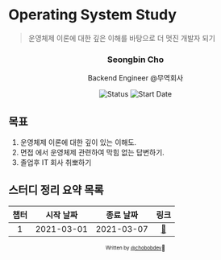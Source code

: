 # Operating System Study

> 운영체제 이론에 대한 깊은 이해를 바탕으로 더 멋진 개발자 되기

<div align="center">

<h3>Seongbin Cho</h3>
<p>Backend Engineer @무역회사</p>

![Status](https://img.shields.io/badge/MunziYa-blue.svg)
![Start Date](https://img.shields.io/badge/Start%20Date-2021--03--01-23d16b.svg)


</div>

## 목표

1. 운영체제 이론에 대한 깊이 있는 이해도.
2. 면접 에서 운영체제 관련하여 막힘 없는 답변하기.
3. 졸업후 IT 회사 취뽀하기

## 스터디 정리 요약 목록

| 챕터 | 시작 날짜  | 종료 날짜 |             링크             |
| :--: | :--------: | :-------: | :--------------------------: |
|  1   | 2021-03-01 | 2021-03-07| [:link:](chapter1/README.md) |

<div align="center">

<sub><sup>Written by <a href="https://github.com/chobobdev">@chobobdev</a></sup></sub><small>🍕</small>

</div>